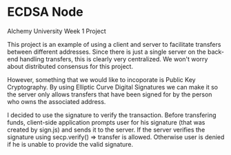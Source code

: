 # ECDSA Node
Alchemy University Week 1 Project

This project is an example of using a client and server to facilitate transfers between different addresses. Since there is just a single server on the back-end handling transfers, this is clearly very centralized. We won't worry about distributed consensus for this project.

However, something that we would like to incoporate is Public Key Cryptography. By using Elliptic Curve Digital Signatures we can make it so the server only allows transfers that have been signed for by the person who owns the associated address.

I decided to use the signature to verify the transaction. Before transfering funds, client-side application prompts user for his signature (that was created by sign.js) and sends it to the server. If the server verifies the signature using secp.verify() => transfer is allowed. Otherwise user is denied if he is unable to provide the valid signature.
